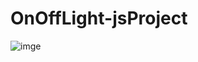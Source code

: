 # OnOffLight-jsProject

![imge](https://github.com/Akram-Mondal/OnOffLight-jsProject/assets/110484350/fe29a3fd-54e5-4ea6-9c87-9826ec7f89dd)
